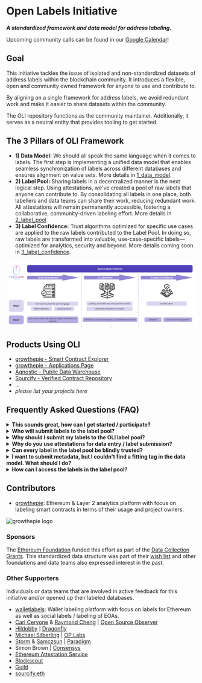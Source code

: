 # Open Labels Initiative
***A standardized framework and data model for address labeling.***

Upcoming community calls can be found in our [Google Calendar](https://calendar.google.com/calendar/u/3?cid=MmQ0MzYxNzQ3ZGFiY2M3ZDJkZjk0NjZiYmY3MmNmZDUwZTNjMjE2OTQ4YzgyNmI4OTBmYjYyN2VmNGRjNjQ4OEBncm91cC5jYWxlbmRhci5nb29nbGUuY29t)!

## Goal
This initiative tackles the issue of isolated and non-standardized datasets of address labels within the blockchain community. It introduces a flexible, open and community owned framework for anyone to use and contribute to. 

By aligning on a single framework for address labels, we avoid redundant work and make it easier to share datasets within the community.

The OLI repository functions as the community maintainer. Additionally, it serves as a neutral entity that provides tooling to get started.

## The 3 Pillars of OLI Framework
  - **1) Data Model:** We should all speak the same language when it comes to labels. The first step is implementing a unified data model that enables seamless synchronization of labels across different databases and ensures alignment on value sets. More details in [1_data_model](/1_data_model/README.md).
  - **2) Label Pool:** Sharing labels in a decentralized manner is the next logical step. Using attestations, we've created a pool of raw labels that anyone can contribute to. By consolidating all labels in one place, both labellers and data teams can share their work, reducing redundant work. All attestations will remain permanently accessible, fostering a collaborative, community-driven labeling effort. More details in [2_label_pool](/2_label_pool/README.md)
  - **3) Label Confidence:** Trust algorithms optimized for specific use cases are applied to the raw labels contributed to the Label Pool. In doing so, raw labels are transformed into valuable, use-case-specific labels—optimized for analytics, security and beyond. More details coming soon in [3_label_confidence](/3_label_confidence/README.md).

![OLI pillars](src/images/oli_pillars.png)

## Products Using OLI
- [growthepie - Smart Contract Explorer](https://labels.growthepie.xyz/)
- [growthepie - Applications Page](https://www.growthepie.xyz/applications)
- [Agnostic - Public Data Warehouse](https://agx.app/)
- [Sourcify - Verified Contract Repository](https://repo.sourcify.dev/)
- ...
- *please list your projects here*


## Frequently Asked Questions (FAQ)

<details>
  <summary><strong>This sounds great, how can I get started / participate?</strong></summary>

  Great to hear! To stay updated on the latest happenings, feel free to join our [monthly OLI calls](https://calendar.google.com/calendar/u/3?cid=MmQ0MzYxNzQ3ZGFiY2M3ZDJkZjk0NjZiYmY3MmNmZDUwZTNjMjE2OTQ4YzgyNmI4OTBmYjYyN2VmNGRjNjQ4OEBncm91cC5jYWxlbmRhci5nb29nbGUuY29t). You can also start submitting labels through our [frontend](https://www.openlabelsinitiative.org/attest) or by using one of our [bulk attestation scripts](2_label_pool/tooling_write/). If you’re just interested in reading labels from the label pool, you can access them via a [GraphQL endpoints](2_label_pool/tooling_read/graphql_python).

</details>

<details>
  <summary><strong>Who will submit labels to the label pool?</strong></summary>

  We identified three core user groups among label submitters, which primarily differ in the volume of labels they contribute.

| Submitter                | Volume        | Description | Entry method
  |------------------------|--------------------|-------------|------------
  | **High-volume labelers** | High (1000+)       | Data teams & indexing companies that have automated and highly optimized scripts running to label a high number of smart contracts. | Automated via data-pipelines |
  | **Casual labelers**      | Medium (5-1000)    | Individuals who have a set of labels they want to submit. Could be analysts collecting labels manually or dApp teams that deployed multiple contracts and want to share metadata. | CSV/JSON upload |
  | **Single labelers**      | Low (1-5)         | Individuals submitting a very small amount of labels, usually smart contract deployers who want to make metadata on their smart contract available. | Frontend with dropdowns |

</details>

<details>
  <summary><strong>Why should I submit my labels to the OLI label pool?</strong></summary>

  This is a public, open initiative designed to break down data silos and empower everyone with higher-quality labels. The more people who contribute, the higher the quality of the labels—and the more possibilities they unlock.

  While OLI itself will not sponsor participants, we aim to maintain complete transparency about the number of labels contributed by different teams and individuals. This transparency can serve as a qualifying factor for public goods funding rounds such as Gitcoin, Optimism Retro Funding, Octant, and many more.

</details>

<details>
  <summary><strong>Why do you use attestations for data entry / label submission?</strong></summary>

  Attestations are a powerful tool for standardizing data entry while cryptographically verifying who submitted each label. This enables anyone to build robust trust algorithms that boost confidence in the submitted labels.

</details>

<details>
  <summary><strong>Can every label in the label pool be blindly trusted?</strong></summary>

  No. Currently, these labels are raw and haven't undergone any additional trust verification. A straightforward trust layer involves relying solely on labels submitted by verified, whitelisted entities — a process made easy since every label is associated with an attestation. Looking ahead, we plan to develop trust algorithms tailored to specific use cases. All future tools related to this will be made available [here](3_label_confidence).

</details>

<details>
  <summary><strong>I want to submit metadata, but I couldn't find a fitting tag in the data model. What should I do?</strong></summary>

  Great! Simply open a pull request to our [tag_definitions.yml](1_data_model/tags/tag_definitions.yml) file in this repository and include an explanation for why this tag should be added to OLI. We'll periodically review all new tags and incorporate them into the schema.

</details>

<details>
  <summary><strong>How can I access the labels in the label pool?</strong></summary>

  Currently, the Ethereum Attestation Service offers a great [GraphQL endpoint](2_label_pool/tooling_read/graphql_python) for querying attestations. In the future, we will also have public datasets available on BigQuery (WIP).

</details>

## Contributors
- [growthepie](https://www.growthepie.xyz/): Ethereum & Layer 2 analytics platform with focus on labeling smart contracts in terms of their usage and project owners.

<img src="https://i.ibb.co/54W8j8K/Group-165.png" alt="growthepie logo" width="300">

### Sponsors

The [Ethereum Foundation](https://ethereum.foundation/) funded this effort as part of the [Data Collection Grants](https://esp.ethereum.foundation/data-collection-grants). This standardized data structure was part of their [wish list](https://notes.ethereum.org/@drigolvc/DataCollectionWishlist) and other foundations and data teams also expressed interest in the past.

### Other Supporters
Individuals or data teams that are involved in active feedback for this initiative and/or opened up their labeled databases.

- [walletlabels](https://www.walletlabels.xyz/): Wallet labeling platform with focus on labels for Ethereum as well as social labels / labeling of EOAs.
- [Carl Cervone](https://github.com/ccerv1) & [Raymond Cheng](https://github.com/ryscheng) | [Open Source Observer](https://github.com/opensource-observer)
- [Hildobby](https://x.com/hildobby_) | [Dragonfly](https://x.com/dragonfly_xyz)
- [Michael Silberling](https://github.com/MSilb7) | [OP Labs](https://www.oplabs.co/)
- [Storm](https://github.com/sslivkoff) & [Samczsun](https://github.com/samczsun/) | [Paradigm](https://www.paradigm.xyz/)
- Simon Brown | [Consensys](https://consensys.io/)
- [Ethereum Attestation Service](https://attest.org/)
- [Blockscout](https://www.blockscout.com/)
- [Guild](https://guild.xyz/)
- [sourcify.eth](https://sourcify.dev)
